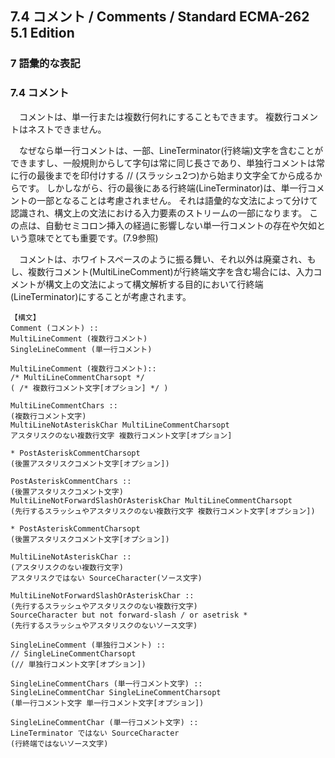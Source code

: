 7.4 コメント / Comments / Standard ECMA-262 5.1 Edition
-------------------------------------------------------

### 7 語彙的な表記

### 7.4 コメント

　コメントは、単一行または複数行何れにすることもできます。
複数行コメントはネストできません。

　なぜなら単一行コメントは、一部、LineTerminator(行終端)文字を含むことができますし、一般規則からして字句は常に同じ長さであり、単独行コメントは常に行の最後までを印付けする
// (スラッシュ2つ)から始まり文字全てから成るからです。
しかしながら、行の最後にある行終端(LineTerminator)は、単一行コメントの一部となることは考慮されません。
それは語彙的な文法によって分けて認識され、構文上の文法における入力要素のストリームの一部になります。
この点は、自動セミコロン挿入の経過に影響しない単一行コメントの存在や欠如という意味でとても重要です。(7.9参照)

　コメントは、ホワイトスペースのように振る舞い、それ以外は廃棄され、もし、複数行コメント(MultiLineComment)が行終端文字を含む場合には、入力コメントが構文上の文法によって構文解析する目的において行終端(LineTerminator)にすることが考慮されます。

    【構文】
    Comment (コメント) ::
    MultiLineComment (複数行コメント)
    SingleLineComment (単一行コメント)

    MultiLineComment (複数行コメント)::
    /* MultiLineCommentCharsopt */
    ( /* 複数行コメント文字[オプション] */ )

    MultiLineCommentChars ::
    (複数行コメント文字)
    MultiLineNotAsteriskChar MultiLineCommentCharsopt
    アスタリスクのない複数行文字 複数行コメント文字[オプション]

    * PostAsteriskCommentCharsopt
    (後置アスタリスクコメント文字[オプション])

    PostAsteriskCommentChars ::
    (後置アスタリスクコメント文字)
    MultiLineNotForwardSlashOrAsteriskChar MultiLineCommentCharsopt
    (先行するスラッシュやアスタリスクのない複数行文字 複数行コメント文字[オプション])

    * PostAsteriskCommentCharsopt
    (後置アスタリスクコメント文字[オプション])

    MultiLineNotAsteriskChar ::
    (アスタリスクのない複数行文字)
    アスタリスクではない SourceCharacter(ソース文字)

    MultiLineNotForwardSlashOrAsteriskChar ::
    (先行するスラッシュやアスタリスクのない複数行文字)
    SourceCharacter but not forward-slash / or asetrisk *
    (先行するスラッシュやアスタリスクのないソース文字)

    SingleLineComment (単独行コメント) ::
    // SingleLineCommentCharsopt
    (// 単独行コメント文字[オプション])

    SingleLineCommentChars (単一行コメント文字) ::
    SingleLineCommentChar SingleLineCommentCharsopt
    (単一行コメント文字 単一行コメント文字[オプション])

    SingleLineCommentChar (単一行コメント文字) ::
    LineTerminator ではない SourceCharacter
    (行終端ではないソース文字)
